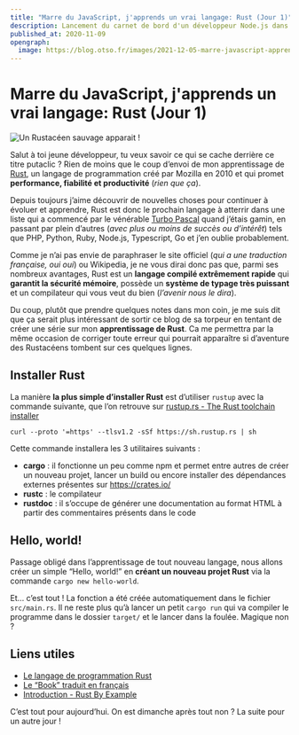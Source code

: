```yaml
---
title: "Marre du JavaScript, j'apprends un vrai langage: Rust (Jour 1)"
description: Lancement du carnet de bord d'un développeur Node.js dans son apprentissage d'un nouveau langage moins foireux que le JavaScript
published_at: 2020-11-09
opengraph:
  image: https://blog.otso.fr/images/2021-12-05-marre-javascript-apprendre-rust/langage-programmation-rust.jpg
---
```


# Marre du JavaScript, j'apprends un vrai langage: Rust (Jour 1)

![Un Rustacéen sauvage apparait !](images/2021-12-05-marre-javascript-apprendre-rust/rustaceen-sauvage.jpg)

Salut à toi jeune développeur, tu veux savoir ce qui se cache derrière ce titre putaclic ? Rien de moins que le coup d’envoi de mon apprentissage de [Rust](https://www.rust-lang.org/fr/), un langage de programmation créé par Mozilla en 2010 et qui promet **performance, fiabilité et productivité** (*rien que ça*).

Depuis toujours j’aime découvrir de nouvelles choses pour continuer à évoluer et apprendre, Rust est donc le prochain langage à atterrir dans une liste qui a commencé par le vénérable [Turbo Pascal](https://fr.wikipedia.org/wiki/Turbo_Pascal) quand j’étais gamin, en passant par plein d’autres (*avec plus ou moins de succès ou d’intérêt*) tels que PHP, Python, Ruby, Node.js, Typescript, Go et j’en oublie probablement.

Comme je n’ai pas envie de paraphraser le site officiel (*qui a une traduction française, oui oui*) ou Wikipedia, je ne vous dirai donc pas que, parmi ses nombreux avantages, Rust est un **langage compilé extrêmement rapide** qui **garantit la sécurité mémoire**, possède un **système de typage très puissant** et un compilateur qui vous veut du bien (*l’avenir nous le dira*).

Du coup, plutôt que prendre quelques notes dans mon coin, je me suis dit que ça serait plus intéressant de sortir ce blog de sa torpeur en tentant de créer une série sur mon **apprentissage de Rust**. Ca me permettra par la même occasion de corriger toute erreur qui pourrait apparaître si d’aventure des Rustacéens tombent sur ces quelques lignes.

## Installer Rust

La manière **la plus simple d’installer Rust** est d’utiliser `rustup`  avec la commande suivante, que l’on retrouve sur [rustup.rs - The Rust toolchain installer](https://rustup.rs/)

`curl --proto '=https' --tlsv1.2 -sSf https://sh.rustup.rs | sh`

Cette commande installera les 3 utilitaires suivants :
* **cargo** : il fonctionne un peu comme npm et permet entre autres de créer un nouveau projet, lancer un build ou encore installer des dépendances externes présentes sur https://crates.io/
* **rustc** : le compilateur 
* **rustdoc** : il s’occupe de générer une documentation au format HTML à partir des commentaires présents dans le code

## Hello, world!

Passage obligé dans l’apprentissage de tout nouveau langage, nous allons créer un simple “Hello, world!” en **créant un nouveau projet Rust** via la commande `cargo new hello-world`.

Et… c’est tout ! La fonction a été créée automatiquement dans le fichier `src/main.rs`. Il ne reste plus qu’à lancer un petit `cargo run` qui va compiler le programme dans le dossier `target/` et le lancer dans la foulée. Magique non ?

## Liens utiles

* [Le langage de programmation Rust](https://www.rust-lang.org/fr/)
* [Le “Book” traduit en français](https://jimskapt.github.io/rust-book-fr/)
* [Introduction - Rust By Example](https://doc.rust-lang.org/stable/rust-by-example/)

C’est tout pour aujourd’hui. On est dimanche après tout non ? La suite pour un autre jour !
